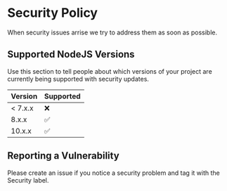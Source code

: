 # Security Policy

When security issues arrise we try to address them as soon as possible.

## Supported NodeJS Versions

Use this section to tell people about which versions of your project are
currently being supported with security updates.

| Version | Supported          |
| ------- | ------------------ |
| < 7.x.x | :x:                |
| 8.x.x   | :white_check_mark: |
| 10.x.x  | :white_check_mark: |

## Reporting a Vulnerability

Please create an issue if you notice a security problem and tag it with the Security label.
